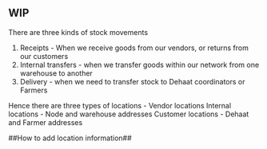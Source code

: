 ## WIP ##
There are three kinds of stock movements 
1. Receipts - When we receive goods from our vendors, or returns from our customers
2. Internal transfers - when we transfer goods within our network from one warehouse to another
3. Delivery - when we need to transfer stock to Dehaat coordinators or Farmers

Hence there are three types of locations - 
Vendor locations
Internal locations - Node and warehouse addresses
Customer locations - Dehaat and Farmer addresses

##How to add location information##

